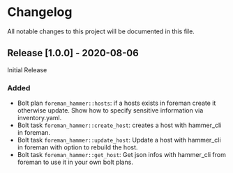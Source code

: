 # Changelog

All notable changes to this project will be documented in this file.

## Release [1.0.0] - 2020-08-06
Initial Release

### Added

- Bolt plan `foreman_hammer::hosts`: if a hosts exists in foreman create it otherwise update. Show how to specify sensitive information via inventory.yaml.
- Bolt task `foreman_hammer::create_host`: creates a host with hammer_cli in foreman.
- Bolt task `foreman_hammer::update_host`: Update a host with hammer_cli in foreman with option to rebuild the host.
- Bolt task `foreman_hammer::get_host`: Get json infos with hammer_cli from foreman to use it in your own bolt plans.

